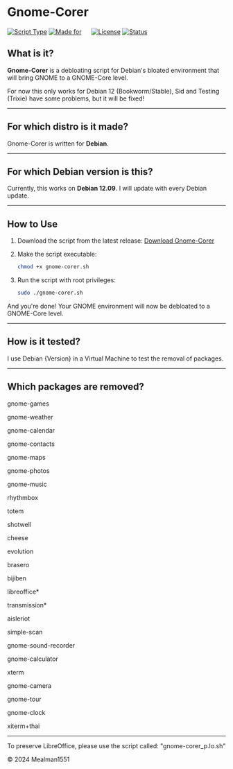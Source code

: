 # Gnome-Corer

[![Script Type](https://img.shields.io/badge/Script%20language-Shell/Bash-green)]()
[![Made for](https://img.shields.io/badge/Made%20for-Debian%2012.09-red)]() <img src='https://www.debian.org/logos/openlogo-nd.svg' width=15>
[![License](https://img.shields.io/badge/License-GNU%20GPL%20v3-blue)]()
[![Status](https://img.shields.io/badge/Development-Active-brightgreen)]()

## What is it?

**Gnome-Corer** is a debloating script for Debian's bloated environment that will bring GNOME to a GNOME-Core level.

For now this only works for Debian 12 (Bookworm/Stable), Sid and Testing (Trixie) have some problems, but it will be fixed!

---

## For which distro is it made?

Gnome-Corer is written for **Debian**.

---

## For which Debian version is this?

Currently, this works on **Debian 12.09**. I will update with every Debian update.

---

## How to Use

1. Download the script from the latest release:
   [Download Gnome-Corer](https://github.com/Mealman1551/Gnome-Corer/releases/download/1.1.0/gnome-corer.sh)

2. Make the script executable:
   ```bash
   chmod +x gnome-corer.sh

3. Run the script with root privileges:
   ```bash
   sudo ./gnome-corer.sh

And you're done! Your GNOME environment will now be debloated to a GNOME-Core level.

---

## How is it tested?

I use Debian {Version} in a Virtual Machine to test the removal of packages.

---

## Which packages are removed?

gnome-games

gnome-weather

gnome-calendar

gnome-contacts

gnome-maps

gnome-photos

gnome-music

rhythmbox

totem

shotwell

cheese

evolution

brasero

bijiben

libreoffice*

transmission*

aisleriot

simple-scan

gnome-sound-recorder

gnome-calculator

xterm

gnome-camera

gnome-tour

gnome-clock

xiterm+thai

 ---

To preserve LibreOffice, please use the script called: "gnome-corer_p.lo.sh"

© 2024 Mealman1551
